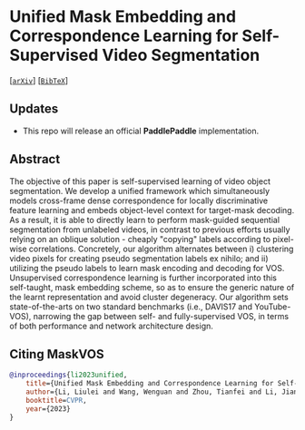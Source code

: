 # Unified Mask Embedding and Correspondence Learning for Self-Supervised Video Segmentation
[[`arXiv`](https://arxiv.org/abs/2303.10100)] [[`BibTeX`](#CitingMaskVOS)]

## Updates
* This repo will release an official **PaddlePaddle** implementation.

## Abstract
The objective of this paper is self-supervised learning of video object segmentation. We develop a unified framework which simultaneously models cross-frame dense correspondence for locally discriminative feature learning and embeds object-level context for target-mask decoding. As a result, it is able to directly learn to perform mask-guided sequential segmentation from unlabeled videos, in contrast to previous efforts usually relying on an oblique solution - cheaply "copying" labels according to pixel-wise correlations. Concretely, our algorithm alternates between i) clustering video pixels for creating pseudo segmentation labels ex nihilo; and ii) utilizing the pseudo labels to learn mask encoding and decoding for VOS. Unsupervised correspondence learning is further incorporated into this self-taught, mask embedding scheme, so as to ensure the generic nature of the learnt representation and avoid cluster degeneracy. Our algorithm sets state-of-the-arts on two standard benchmarks (i.e., DAVIS17 and YouTube-VOS), narrowing the gap between self- and fully-supervised VOS, in terms of both performance and network architecture design.


## <a name="CitingMaskVOS"></a>Citing MaskVOS
```BibTeX
@inproceedings{li2023unified,
	title={Unified Mask Embedding and Correspondence Learning for Self-Supervised Video Segmentation},
	author={Li, Liulei and Wang, Wenguan and Zhou, Tianfei and Li, Jianwu and Yang, Yi},
	booktitle=CVPR,
	year={2023}
}
```
